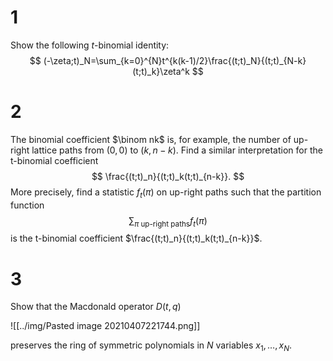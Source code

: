 # 1 

Show the following $t$-binomial identity:
$$
(-\zeta;t)_N=\sum_{k=0}^{N}t^{k(k-1)/2}\frac{(t;t)_N}{(t;t)_{N-k}(t;t)_k}\zeta^k
$$

# 2 

The binomial coefficient $\binom nk$ is, for example, the number of up-right lattice paths from $(0,0)$ to $(k,n-k)$. Find a similar interpretation for the t-binomial coefficient
$$
\frac{(t;t)_n}{(t;t)_k(t;t)_{n-k}}.
$$ 
More precisely, find a statistic $f_t(\pi)$ on up-right paths such that the partition function
$$
\sum_{\pi \text{ up-right paths}}f_t(\pi)
$$
is the t-binomial coefficient $\frac{(t;t)_n}{(t;t)_k(t;t)_{n-k}}$.

# 3

Show that the Macdonald operator $D(t,q)$

![[../img/Pasted image 20210407221744.png]]

preserves the ring of symmetric polynomials in $N$ variables $x_1,\ldots,x_N$.